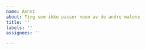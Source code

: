 ```yaml
---
name: Annet
about: Ting som ikke passer noen av de andre malene
title: ''
labels: ''
assignees: ''

---
```



